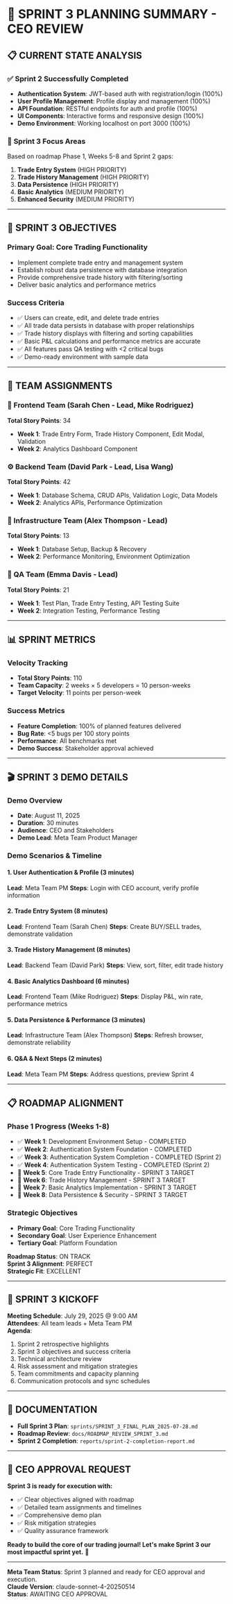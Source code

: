 # 🎯 SPRINT 3 PLANNING SUMMARY - CEO REVIEW

## 📋 **CURRENT STATE ANALYSIS**

### ✅ **Sprint 2 Successfully Completed**
- **Authentication System**: JWT-based auth with registration/login (100%)
- **User Profile Management**: Profile display and management (100%)
- **API Foundation**: RESTful endpoints for auth and profile (100%)
- **UI Components**: Interactive forms and responsive design (100%)
- **Demo Environment**: Working localhost on port 3000 (100%)

### 🔄 **Sprint 3 Focus Areas**
Based on roadmap Phase 1, Weeks 5-8 and Sprint 2 gaps:

1. **Trade Entry System** (HIGH PRIORITY)
2. **Trade History Management** (HIGH PRIORITY) 
3. **Data Persistence** (HIGH PRIORITY)
4. **Basic Analytics** (MEDIUM PRIORITY)
5. **Enhanced Security** (MEDIUM PRIORITY)

---

## 🎯 **SPRINT 3 OBJECTIVES**

### Primary Goal: Core Trading Functionality
- Implement complete trade entry and management system
- Establish robust data persistence with database integration
- Provide comprehensive trade history with filtering/sorting
- Deliver basic analytics and performance metrics

### Success Criteria
- ✅ Users can create, edit, and delete trade entries
- ✅ All trade data persists in database with proper relationships
- ✅ Trade history displays with filtering and sorting capabilities
- ✅ Basic P&L calculations and performance metrics are accurate
- ✅ All features pass QA testing with <2 critical bugs
- ✅ Demo-ready environment with sample data

---

## 👥 **TEAM ASSIGNMENTS**

### 🎨 Frontend Team (Sarah Chen - Lead, Mike Rodriguez)
**Total Story Points**: 34
- **Week 1**: Trade Entry Form, Trade History Component, Edit Modal, Validation
- **Week 2**: Analytics Dashboard Component

### ⚙️ Backend Team (David Park - Lead, Lisa Wang)
**Total Story Points**: 42
- **Week 1**: Database Schema, CRUD APIs, Validation Logic, Data Models
- **Week 2**: Analytics APIs, Performance Optimization

### 🔧 Infrastructure Team (Alex Thompson - Lead)
**Total Story Points**: 13
- **Week 1**: Database Setup, Backup & Recovery
- **Week 2**: Performance Monitoring, Environment Optimization

### 🧪 QA Team (Emma Davis - Lead)
**Total Story Points**: 21
- **Week 1**: Test Plan, Trade Entry Testing, API Testing Suite
- **Week 2**: Integration Testing, Performance Testing

---

## 📊 **SPRINT METRICS**

### Velocity Tracking
- **Total Story Points**: 110
- **Team Capacity**: 2 weeks × 5 developers = 10 person-weeks
- **Target Velocity**: 11 points per person-week

### Success Metrics
- **Feature Completion**: 100% of planned features delivered
- **Bug Rate**: <5 bugs per 100 story points
- **Performance**: All benchmarks met
- **Demo Success**: Stakeholder approval achieved

---

## 🎬 **SPRINT 3 DEMO DETAILS**

### Demo Overview
- **Date**: August 11, 2025
- **Duration**: 30 minutes
- **Audience**: CEO and Stakeholders
- **Demo Lead**: Meta Team Product Manager

### Demo Scenarios & Timeline

#### 1. User Authentication & Profile (3 minutes)
**Lead**: Meta Team PM
**Steps**: Login with CEO account, verify profile information

#### 2. Trade Entry System (8 minutes)
**Lead**: Frontend Team (Sarah Chen)
**Steps**: Create BUY/SELL trades, demonstrate validation

#### 3. Trade History Management (8 minutes)
**Lead**: Backend Team (David Park)
**Steps**: View, sort, filter, edit trade history

#### 4. Basic Analytics Dashboard (6 minutes)
**Lead**: Frontend Team (Mike Rodriguez)
**Steps**: Display P&L, win rate, performance metrics

#### 5. Data Persistence & Performance (3 minutes)
**Lead**: Infrastructure Team (Alex Thompson)
**Steps**: Refresh browser, demonstrate reliability

#### 6. Q&A & Next Steps (2 minutes)
**Lead**: Meta Team PM
**Steps**: Address questions, preview Sprint 4

---

## 📋 **ROADMAP ALIGNMENT**

### Phase 1 Progress (Weeks 1-8)
- ✅ **Week 1**: Development Environment Setup - COMPLETED
- ✅ **Week 2**: Authentication System Foundation - COMPLETED
- ✅ **Week 3**: Authentication System Completion - COMPLETED (Sprint 2)
- ✅ **Week 4**: Authentication System Testing - COMPLETED (Sprint 2)
- 🔄 **Week 5**: Core Trade Entry Functionality - SPRINT 3 TARGET
- 🔄 **Week 6**: Trade History Management - SPRINT 3 TARGET
- 🔄 **Week 7**: Basic Analytics Implementation - SPRINT 3 TARGET
- 🔄 **Week 8**: Data Persistence & Security - SPRINT 3 TARGET

### Strategic Objectives
- **Primary Goal**: Core Trading Functionality
- **Secondary Goal**: User Experience Enhancement
- **Tertiary Goal**: Platform Foundation

**Roadmap Status**: ON TRACK  
**Sprint 3 Alignment**: PERFECT  
**Strategic Fit**: EXCELLENT

---

## 🚀 **SPRINT 3 KICKOFF**

**Meeting Schedule**: July 29, 2025 @ 9:00 AM  
**Attendees**: All team leads + Meta Team PM  
**Agenda**:
1. Sprint 2 retrospective highlights
2. Sprint 3 objectives and success criteria
3. Technical architecture review
4. Risk assessment and mitigation strategies
5. Team commitments and capacity planning
6. Communication protocols and sync schedules

---

## 📄 **DOCUMENTATION**

- **Full Sprint 3 Plan**: `sprints/SPRINT_3_FINAL_PLAN_2025-07-28.md`
- **Roadmap Review**: `docs/ROADMAP_REVIEW_SPRINT_3.md`
- **Sprint 2 Completion**: `reports/sprint-2-completion-report.md`

---

## 🎯 **CEO APPROVAL REQUEST**

**Sprint 3 is ready for execution with:**
- ✅ Clear objectives aligned with roadmap
- ✅ Detailed team assignments and timelines
- ✅ Comprehensive demo plan
- ✅ Risk mitigation strategies
- ✅ Quality assurance framework

**Ready to build the core of our trading journal! Let's make Sprint 3 our most impactful sprint yet.** 🎯

---

**Meta Team Status**: Sprint 3 planned and ready for CEO approval and execution.  
**Claude Version**: claude-sonnet-4-20250514  
**Status**: AWAITING CEO APPROVAL 
